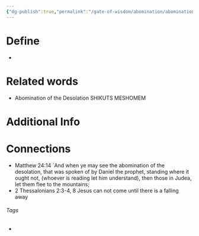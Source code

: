 ```yaml
---
{"dg-publish":true,"permalink":"/gate-of-wisdom/abomination/abomination-of-the-desolation/","tags":["#GateWisdom","Abomination"]}
---
```


# Define
- 

# Related words
- Abomination of the Desolation SHIKUTS MESHOMEM

# Additional Info


# Connections
- Matthew 24:14 `And when ye may see the abomination of the desolation, that was spoken of by Daniel the prophet, standing where it ought not, (whoever is reading let him understand), then those in Judea, let them flee to the mountains;
- 2 Thessalonians 2:3-4, 8 Jesus can not come until there is a falling away

###### Tags
- 